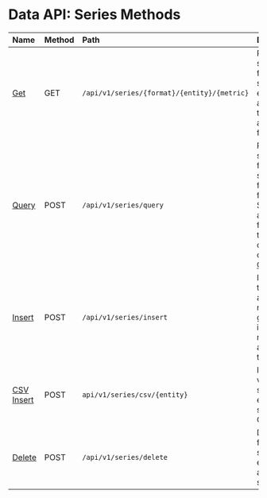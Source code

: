 # Data API: Series Methods

| **Name** | **Method** | **Path** | **Description** |
|:---|:---|:---|:---|
| [Get](get.md) | GET | `/api/v1/series/{format}/{entity}/{metric}` | Retrieve series values for the specified entity, metric, and series tags in CSV and JSON format. |
| [Query](query.md) | POST | `/api/v1/series/query` | Retrieve series values for the specified filters in JSON format. Supports advanced filtering and transformation options compared to [Get](get.md) method.|
| [Insert](insert.md) | POST | `/api/v1/series/insert` | Insert a timestamped array of numbers for a given series identified by metric, entity, and series tags. |
| [CSV Insert](csv-insert.md) | POST | `api/v1/series/csv/{entity}` | Insert series values for the specified entity and series tags in CSV format.|
| [Delete](delete.md) | POST | `/api/v1/series/delete` | Delete series for the specified entity, metric, and optional series tags. |
